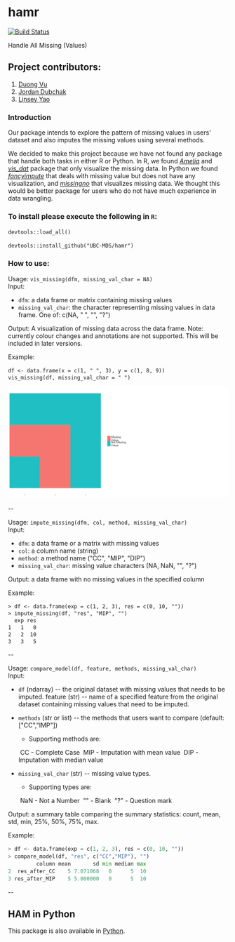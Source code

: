 # hamr

[![Build Status](https://travis-ci.org/UBC-MDS/hamr.svg?branch=master)](https://travis-ci.org/UBC-MDS/hamr)

Handle All Missing (Values) 

## Project contributors:

1. [Duong Vu](https://github.com/DuongVu39)
2. [Jordan Dubchak](https://github.com/jdubchak)
3. [Linsey Yao](https://github.com/yllz)

### Introduction

Our package intends to explore the pattern of missing values in users' dataset and also imputes the missing values using several methods. 

We decided to make this project because we have not found any package that handle both tasks in either R or Python. In R, we found *[Amelia](https://cran.r-project.org/web/packages/Amelia/Amelia.pdf)* and *[vis_dat](https://cran.r-project.org/web/packages/visdat/visdat.pdf)* package that only visualize the missing data. In Python we found *[fancyimpute](https://pypi.python.org/pypi/fancyimpute)* that deals with missing value but does not have any visualization, and *[missingno](https://github.com/ResidentMario/missingno)* that visualizes missing data. We thought this would be better package for users who do not have much experience in data wrangling.

### To install please execute the following in `R`:

`devtools::load_all()`

`devtools::install_github("UBC-MDS/hamr")`

### How to use:

Usage: `vis_missing(dfm, missing_val_char = NA)`  
Input: 

- `dfm`: a data frame or matrix containing missing values
- `missing_val_char`: the character representing missing values in data frame. One of: c(NA, " ", "", "?")

Output: A visualization of missing data across the data frame. Note: currently colour changes and annotations are not supported. This will be included in later versions. 

Example:

```
df <- data.frame(x = c(1, " ", 3), y = c(1, 8, 9))
vis_missing(df, missing_val_char = " ")
```
![vis_missing](img/vis_missing.png)

--

Usage: `impute_missing(dfm, col, method, missing_val_char)`  
Input: 

- `dfm`: a data frame or a matrix with missing values
- `col`: a column name (string)
- `method`: a method name ("CC", "MIP", "DIP")
- `missing_val_char`: missing value characters (NA, NaN, "", "?")

Output: a data frame with no missing values in the specified column

Example:

```
> df <- data.frame(exp = c(1, 2, 3), res = c(0, 10, ""))
> impute_missing(df, "res", "MIP", "")
  exp res
1   1   0
2   2  10
3   3   5
```

--

Usage: `compare_model(df, feature, methods, missing_val_char)`  
Input:   

- `df` (ndarray) -- the original dataset with missing values that needs to be imputed.
  feature (str) -- name of a specified feature from the original dataset containing missing values that need to be imputed.

- `methods` (str or list) -- the methods that users want to compare (default: ["CC","IMP"])

  - Supporting methods are: 

  ​            CC   - Complete Case
  ​            MIP - Imputation with mean value
  ​            DIP  - Imputation with median value

- `missing_val_char` (str) -- missing value types. 

  - Supporting types are:

  ​            NaN - Not a Number
  ​            ""      - Blank
  ​            "?"     - Question mark

Output:  a summary table comparing the summary statistics: count, mean, std, min, 25%, 50%, 75%, max.

Example:

```python
> df <- data.frame(exp = c(1, 2, 3), res = c(0, 10, ""))
> compare_model(df, "res", c("CC","MIP"), "")
         column mean       sd min median max
2  res_after_CC    5 7.071068   0      5  10
3 res_after_MIP    5 5.000000   0      5  10
```

--

## HAM in Python 

This package is also available in [Python](https://github.com/UBC-MDS/HAM_Python). 

